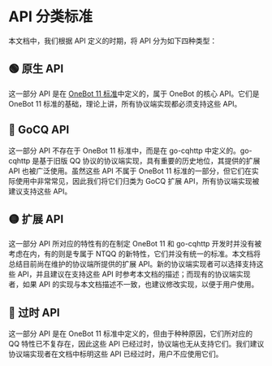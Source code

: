 # API 分类标准

本文档中，我们根据 API 定义的时期，将 API 分为如下四种类型：

## 🟢 原生 API

这一部分 API 是在 [OneBot 11 标准](https://github.com/botuniverse/onebot-11/blob/master/api/public.md)中定义的，属于 OneBot 的核心 API。它们是 OneBot 11 标准的基础，理论上讲，所有协议端实现都必须支持这些 API。

## 🔵 GoCQ API

这一部分 API 不存在于 OneBot 11 标准中，而是在 go-cqhttp 中定义的。go-cqhttp 是基于旧版 QQ 协议的协议端实现，具有重要的历史地位，其提供的扩展 API 也被广泛使用。虽然这些 API 不属于 OneBot 11 标准的一部分，但它们在实际使用中非常常见，因此我们将它们归类为 GoCQ 扩展 API，所有协议端实现被建议支持这些 API。

## 🟡 扩展 API

这一部分 API 所对应的特性有的在制定 OneBot 11 和 go-cqhttp 开发时并没有被考虑在内，有的则是专属于 NTQQ 的新特性，它们并没有统一的标准。本文档将总结目前尚在维护的协议端所提供的扩展 API。新的协议端实现者可以选择支持这些 API，并且建议在支持这些 API 时参考本文档的描述；而现有的协议端实现者，如果 API 的实现与本文档描述不一致，也建议修改实现，以便于用户使用。

## 🔴 过时 API

这一部分 API 是在 OneBot 11 标准中定义的，但由于种种原因，它们所对应的 QQ 特性已不复存在，因此这些 API 已经过时，协议端也无从支持它们。我们建议协议端实现者在文档中标明这些 API 已经过时，用户不应使用它们。
